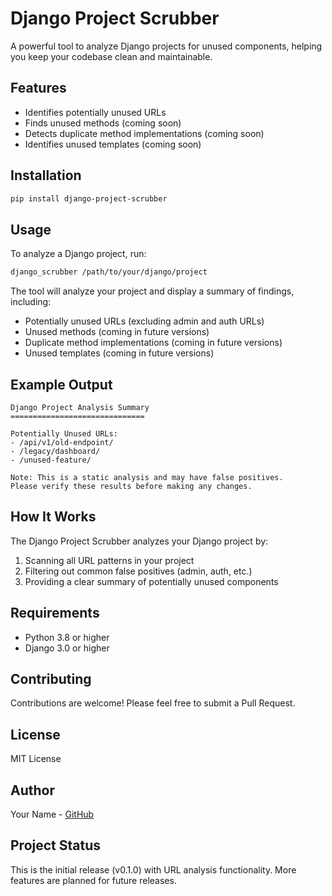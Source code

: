 # Django Project Scrubber

A powerful tool to analyze Django projects for unused components, helping you keep your codebase clean and maintainable.

## Features

- Identifies potentially unused URLs
- Finds unused methods (coming soon)
- Detects duplicate method implementations (coming soon)
- Identifies unused templates (coming soon)

## Installation

```bash
pip install django-project-scrubber
```

## Usage

To analyze a Django project, run:

```bash
django_scrubber /path/to/your/django/project
```

The tool will analyze your project and display a summary of findings, including:
- Potentially unused URLs (excluding admin and auth URLs)
- Unused methods (coming in future versions)
- Duplicate method implementations (coming in future versions)
- Unused templates (coming in future versions)

## Example Output

```
Django Project Analysis Summary
==============================

Potentially Unused URLs:
- /api/v1/old-endpoint/
- /legacy/dashboard/
- /unused-feature/

Note: This is a static analysis and may have false positives.
Please verify these results before making any changes.
```

## How It Works

The Django Project Scrubber analyzes your Django project by:
1. Scanning all URL patterns in your project
2. Filtering out common false positives (admin, auth, etc.)
3. Providing a clear summary of potentially unused components

## Requirements

- Python 3.8 or higher
- Django 3.0 or higher

## Contributing

Contributions are welcome! Please feel free to submit a Pull Request.

## License

MIT License

## Author

Your Name - [GitHub](https://github.com/yourusername)

## Project Status

This is the initial release (v0.1.0) with URL analysis functionality. More features are planned for future releases. 